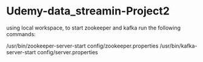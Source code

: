 # Udemy-data_streamin-Project2

using local workspace, to start zookeeper and kafka run the following commands:


/usr/bin/zookeeper-server-start config/zookeeper.properties
/usr/bin/kafka-server-start config/server.properties
